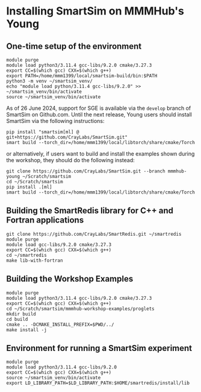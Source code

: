 # Installing SmartSim on MMMHub's Young

## One-time setup of the environment

```
module purge
module load python3/3.11.4 gcc-libs/9.2.0 cmake/3.27.3
export CC=$(which gcc) CXX=$(which g++)
export PATH=/home/mmm1399/local/smartsim-build/bin:$PATH
python3 -m venv ~/smartsim_venv/
echo "module load python/3.11.4 gcc-libs/9.2.0" >> ~/smartsim_venv/bin/activate
source ~/smartsim_venv/bin/activate
```

As of 26 June 2024, support for SGE is available via the ``develop``
branch of SmartSim on Github.com. Until the next release, Young users
should install SmartSim via the following instructions:

```
pip install "smartsim[ml] @ git+https://github.com/CrayLabs/SmartSim.git"
smart build --torch_dir=/home/mmm1399/local/libtorch/share/cmake/Torch
```

or alternatively, if users want to build and install the examples shown
during the workshop, they should do the following instead:

```
git clone https://github.com/CrayLabs/SmartSim.git --branch mmmhub-young ~/Scratch/smartsim
cd ~/Scratch/smartsim
pip install .[ml]
smart build --torch_dir=/home/mmm1399/local/libtorch/share/cmake/Torch
```

## Building the SmartRedis library for C++ and Fortran applications

```
git clone https://github.com/CrayLabs/SmartRedis.git ~/smartredis
module purge
module load gcc-libs/9.2.0 cmake/3.27.3
export CC=$(which gcc) CXX=$(which g++)
cd ~/smartredis
make lib-with-fortran
```

## Building the Workshop Examples

```
module purge
module load python3/3.11.4 gcc-libs/9.2.0 cmake/3.27.3
export CC=$(which gcc) CXX=$(which g++)
cd ~/Scratch/smartsim/mmmhub-workshop-examples/proglets
mkdir build
cd build
cmake .. -DCMAKE_INSTALL_PREFIX=$PWD/../
make install -j
```

## Environment for running a SmartSim experiment

```
module purge
module load python3/3.11.4 gcc-libs/9.2.0
export CC=$(which gcc) CXX=$(which g++)
source ~/smartsim_venv/bin/activate
export LD_LIBRARY_PATH=$LD_LIBRARY_PATH:$HOME/smartredis/install/lib
```





